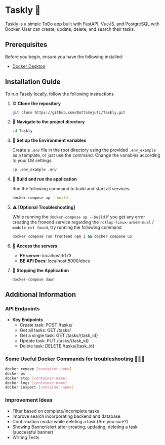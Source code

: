 # Taskly 📔 
Taskly is a simple ToDo app built with FastAPI, VueJS, and PostgreSQL with Docker. User can create, update, delete, and search their tasks.

## Prerequisites

Before you begin, ensure you have the following installed:

- [Docker Desktop](https://www.docker.com/products/docker-desktop/)


## Installation Guide
To run Taskly locally, follow the following instructions
1. ©️ **Clone the repository**
   ```bash
   git clone https://github.com/DuttaSejuti/Taskly.git
    ```
2. 🔅 **Navigate to the project directory**
    ```bash
    cd Taskly
    ```
3. 🔧 **Set up the Environment variables**

   Create a `.env` file in the root directory using the provided `.env_example` as a template, or just use the command. Change the variables according to your DB settings.
   ```bash
   cp .env_example .env
   ```
4. 🏃 **Build and run the application** 

    Run the following command to build and start all services.
    ```bash
    docker-compose up --build
    ```

5. ⚠️ **[Optional Troubleshooting]** 

    While running the `docker-compose up --build` if you get any error creating the fronend service regarding the `rollup-linux-arm64-musl` / `module not found`, try running the following command
    ```bash
    docker compose run frontend npm i && docker compose up
    ```
6.  🎉 **Access the servers**
  
     - **FE server**: localhost:5173
     - **BE API Docs**: localhost:8000/docs
7. 🔴 **Stopping the Application**
   
   ```
   docker-compose down
   ```

## Additional Information

### API Endpoints

  - **Key Endpoints**
    - Create task: POST /tasks/
    - Get all tasks: GET /tasks/
    - Get a single task: GET /tasks/{task_id}
    - Update task: PUT /tasks/{task_id}
    - Delete task: DELETE /tasks/{task_id}

### Some Useful Docker Commands for troubleshooting 🐋🐋🐋

```bash
docker remove [container-name]
docker ps
docker stop [container-name]
docker logs [container-name]
docker inspect [container-name]
```

### Improvement Ideas

- Filter based on complete/incomplete tasks
- Improve search incorporating backend and database
- Confirmation modal while deleting a task (Are you sure?)
- Showing Banner/alert after creating, updating, deleting a task (successful banner)
- Writing Tests
